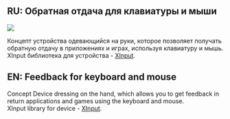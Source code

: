 <h2>RU: Обратная отдача для клавиатуры и мыши</h2>

![](https://github.com/r57zone/Concepts/blob/master/Feedback_for_keyboard_and_mouse.png)<br>

Концепт устройства одевающийся на руки, которое позволяет получать обратную отдачу в приложениях и играх, используя клавиатуру и мышь.<br>
XInput библиотека для устройства - [XInput](https://github.com/r57zone/XInput).
<h2>EN: Feedback for keyboard and mouse</h2>

Concept Device dressing on the hand, which allows you to get feedback in return applications and games using the keyboard and mouse.<br>
XInput library for device - [XInput](https://github.com/r57zone/XInput).
